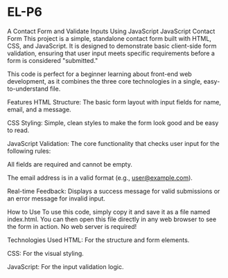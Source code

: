 # EL-P6
A Contact Form and Validate Inputs Using JavaScript
JavaScript Contact Form
This project is a simple, standalone contact form built with HTML, CSS, and JavaScript. It is designed to demonstrate basic client-side form validation, ensuring that user input meets specific requirements before a form is considered "submitted."

This code is perfect for a beginner learning about front-end web development, as it combines the three core technologies in a single, easy-to-understand file.

Features
HTML Structure: The basic form layout with input fields for name, email, and a message.

CSS Styling: Simple, clean styles to make the form look good and be easy to read.

JavaScript Validation: The core functionality that checks user input for the following rules:

All fields are required and cannot be empty.

The email address is in a valid format (e.g., user@example.com).

Real-time Feedback: Displays a success message for valid submissions or an error message for invalid input.

How to Use
To use this code, simply copy it and save it as a file named index.html. You can then open this file directly in any web browser to see the form in action. No web server is required!

Technologies Used
HTML: For the structure and form elements.

CSS: For the visual styling.

JavaScript: For the input validation logic.
